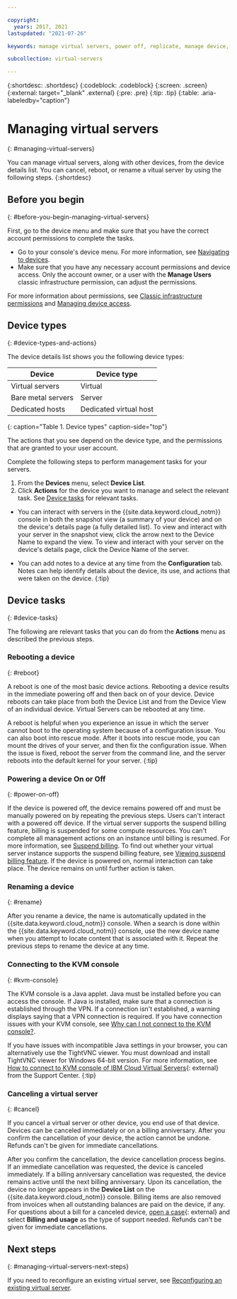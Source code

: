 ```yaml
---

copyright:
  years: 2017, 2021
lastupdated: "2021-07-26"

keywords: manage virtual servers, power off, replicate, manage device, reload os, delete server, manage server, cancel virtual server, cancel device, cancel server, restart, reboot, rename, how do i cancel a virtual server

subcollection: virtual-servers

---
```


{:shortdesc: .shortdesc}
{:codeblock: .codeblock}
{:screen: .screen}
{:external: target="_blank" .external}
{:pre: .pre}
{:tip: .tip}
{:table: .aria-labeledby="caption"}


# Managing virtual servers
{: #managing-virtual-servers}

You can manage virtual servers, along with other devices, from the device details list. You can cancel, reboot, or rename a vitual server by using the following steps. 
{:shortdesc}


## Before you begin
{: #before-you-begin-managing-virtual-servers}

First, go to the device menu and make sure that you have the correct account permissions to complete the tasks.

* Go to your console's device menu. For more information, see [Navigating to devices](/docs/virtual-servers?topic=virtual-servers-navigating-devices).
* Make sure that you have any necessary account permissions and device access. Only the account owner, or a user with the **Manage Users** classic infrastructure permission, can adjust the permissions.

For more information about permissions, see [Classic infrastructure permissions](/docs/account?topic=account-infrapermission) and [Managing device access](/docs/virtual-servers?topic=virtual-servers-managing-device-access).

## Device types
{: #device-types-and-actions}

The device details list shows you the following device types:

| Device  | Device type  |
| ------  | ------------ |
| Virtual servers | Virtual |
| Bare metal servers | Server |
| Dedicated hosts | Dedicated virtual host |
{: caption="Table 1. Device types" caption-side="top"}

The actions that you see depend on the device type, and the permissions that are granted to your user account.

Complete the following steps to perform management tasks for your servers.

1. From the **Devices** menu, select **Device List**.
2. Click **Actions** for the device you want to manage and select the relevant task. See [Device tasks](#device-tasks) for relevant tasks. 

* You can interact with servers in the {{site.data.keyword.cloud_notm}} console in both the snapshot view (a summary of your device) and on the device's details page (a fully detailed list). To view and interact with your server in the snapshot view, click the arrow next to the Device Name to expand the view. To view and interact with your server on the device's details page, click the Device Name of the server.

* You can add notes to a device at any time from the **Configuration** tab. Notes can help identify details about the device, its use, and actions that were taken on the device.
 {:tip}

## Device tasks
{: #device-tasks}

The following are relevant tasks that you can do from the **Actions** menu as described the previous steps.

### Rebooting a device
{: #reboot}

A reboot is one of the most basic device actions. Rebooting a device results in the immediate powering off and then back on of your device. Device reboots can take place from both the Device List and from the Device View of an individual device. Virtual Servers can be rebooted at any time.

A reboot is helpful when you experience an issue in which the server cannot boot to the operating system because of a configuration issue.  You can also boot into rescue mode. After it boots into rescue mode, you can mount the drives of your server, and then fix the configuration issue. When the issue is fixed, reboot the server from the command line, and the server reboots into the default kernel for your server.
{:tip}

### Powering a device On or Off
{: #power-on-off}

If the device is powered off, the device remains powered off and must be manually powered on by repeating the previous steps. Users can't interact with a powered off device. If the virtual server supports the suspend billing feature, billing is suspended for some compute resources. You can't complete all management actions on an instance until billing is resumed. For more information, see [Suspend billing](/docs/virtual-servers?topic=virtual-servers-requirements). To find out whether your virtual server instance supports the suspend billing feature, see [Viewing suspend billing feature](/docs/virtual-servers?topic=virtual-servers-viewing-suspend-billing-feature#viewing-suspend-billing-feature). If the device is powered on, normal interaction can take place. The device remains on until further action is taken.

### Renaming a device
{: #rename}

After you rename a device, the name is automatically updated in the {{site.data.keyword.cloud_notm}} console. When a search is done within the {{site.data.keyword.cloud_notm}} console, use the new device name when you attempt to locate content that is associated with it. Repeat the previous steps to rename the device at any time.

### Connecting to the KVM console
{: #kvm-console}

The KVM console is a Java applet. Java must be installed before you can access the console. If Java is installed, make sure that a connection is established through the VPN. If a connection isn't established, a warning displays saying that a VPN connection is required. If you have connection issues with your KVM console, see [Why can I not connect to the KVM console?](/docs/virtual-servers?topic=virtual-servers-faqs-servers-general-#why-can-i-not-connect-to-the-kvm-console-).

If you have issues with incompatible Java settings in your browser, you can alternatively use the TightVNC viewer. You must download and install TightVNC viewer for Windows 64-bit version. For more information, see [How to connect to KVM console of IBM Cloud Virtual Servers](https://www.ibm.com/support/pages/how-connect-kvm-console-ibm-cloud-virtual-servers){: external} from the Support Center.
{:tip}

### Canceling a virtual server
{: #cancel}

If you cancel a virtual server or other device, you end use of that device. Devices can be canceled immediately or on a billing anniversary. After you confirm the cancellation of your device, the action cannot be undone. Refunds can't be given for immediate cancellations.

After you confirm the cancellation, the device cancellation process begins. If an immediate cancellation was requested, the device is canceled immediately. If a billing anniversary cancellation was requested, the device remains active until the next billing anniversary. Upon its cancellation, the device no longer appears in the **Device List** on the {{site.data.keyword.cloud_notm}} console. Billing items are also removed from invoices when all outstanding balances are paid on the device, if any. For questions about a bill for a canceled device, [open a case](https://cloud.ibm.com/unifiedsupport/cases/add){: external} and select **Billing and usage** as the type of support needed. Refunds can't be given for immediate cancellations.

## Next steps
{: #managing-virtual-servers-next-steps}

If you need to reconfigure an existing virtual server, see [Reconfiguring an existing virtual server](/docs/virtual-servers?topic=virtual-servers-reconfiguring-virtual-servers#reconfiguring-virtual-servers).
